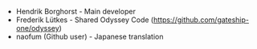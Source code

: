  - Hendrik Borghorst - Main developer
 - Frederik Lütkes - Shared Odyssey Code (https://github.com/gateship-one/odyssey)
 - naofum (Github user) - Japanese translation
